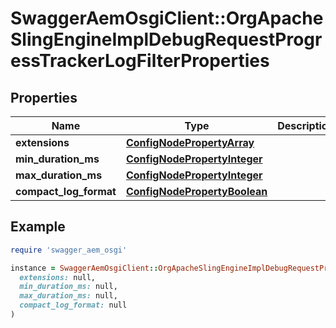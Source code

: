 # SwaggerAemOsgiClient::OrgApacheSlingEngineImplDebugRequestProgressTrackerLogFilterProperties

## Properties

| Name | Type | Description | Notes |
| ---- | ---- | ----------- | ----- |
| **extensions** | [**ConfigNodePropertyArray**](ConfigNodePropertyArray.md) |  | [optional] |
| **min_duration_ms** | [**ConfigNodePropertyInteger**](ConfigNodePropertyInteger.md) |  | [optional] |
| **max_duration_ms** | [**ConfigNodePropertyInteger**](ConfigNodePropertyInteger.md) |  | [optional] |
| **compact_log_format** | [**ConfigNodePropertyBoolean**](ConfigNodePropertyBoolean.md) |  | [optional] |

## Example

```ruby
require 'swagger_aem_osgi'

instance = SwaggerAemOsgiClient::OrgApacheSlingEngineImplDebugRequestProgressTrackerLogFilterProperties.new(
  extensions: null,
  min_duration_ms: null,
  max_duration_ms: null,
  compact_log_format: null
)
```

